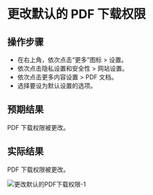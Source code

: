 # 更改默认的 PDF 下载权限

## 操作步骤

- 在右上角，依次点击“更多”图标 > 设置。
- 依次点击隐私设置和安全性 > 网站设置。
- 依次点击更多内容设置 > PDF 文档。
- 选择要设为默认设置的选项。

## 预期结果

PDF 下载权限被更改。

## 实际结果

PDF 下载权限被更改。

![更改默认的PDF下载权限-1](../img/更改默认的PDF下载权限-1.png)